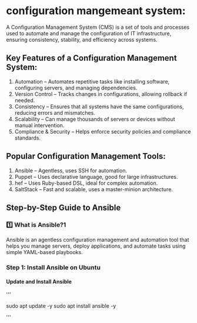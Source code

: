 # configuration mangemeant system:

A Configuration Management System (CMS) is a set of tools and processes used to automate and manage the configuration of IT infrastructure, ensuring consistency, stability, and efficiency across systems.

## Key Features of a Configuration Management System:

1. Automation – Automates repetitive tasks like installing software, configuring servers, and managing dependencies.
2. Version Control – Tracks changes in configurations, allowing rollback if needed.
3. Consistency – Ensures that all systems have the same configurations, reducing errors and mismatches.
4. Scalability – Can manage thousands of servers or devices without manual intervention.
5. Compliance & Security – Helps enforce security policies and compliance standards.

## Popular Configuration Management Tools:

1. Ansible – Agentless, uses SSH for automation.
2. Puppet – Uses declarative language, good for large infrastructures.
3. hef – Uses Ruby-based DSL, ideal for complex automation.
4. SaltStack – Fast and scalable, uses a master-minion architecture.

## Step-by-Step Guide to Ansible

### 1️⃣ What is Ansible?1️

Ansible is an agentless configuration management and automation tool that helps you manage servers, deploy applications, and automate tasks using simple YAML-based playbooks.

### Step 1: Install Ansible on Ubuntu
 
#### Update and Install Ansible

''' 

sudo apt update -y
sudo apt install ansible -y 

'''